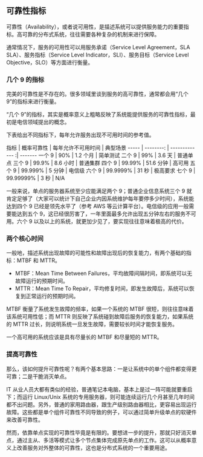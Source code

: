 ## 可靠性指标

可靠性（Availability），或者说可用性，是描述系统可以提供服务能力的重要指标。高可靠的分布式系统，往往需要各种复杂的机制来进行保障。

通常情况下，服务的可用性可以用服务承诺（Service Level Agreement，SLA
SLA）、服务指标（Service Level Indicator，SLI）、服务目标（Service Level Objective，SLO）等方面进行衡量。

### 几个 9 的指标

完美的可靠性是不存在的。很多领域里谈到服务的高可靠性，通常都会用“几个 9”的指标来进行衡量。

“几个 9”的指标，其实是概率意义上粗略反映了系统能提供服务的可靠性指标，最初是电信领域提出的概念。

下表给出不同指标下，每年允许服务出现不可用时间的参考值。

指标  | 概率可靠性  | 每年允许不可用时间 | 典型场景
----- | --------: | ------------- :| -------
一个 9 | 90%       | 1.2 个月        | 简单测试
二个 9 | 99%       | 3.6 天          | 普通单点
三个 9 | 99.9%     | 8.6 小时        | 普通集群
四个 9 | 99.99%    | 51.6 分钟       | 高可用
五个 9 | 99.999%   | 5 分钟          | 电信级
六个 9 | 99.9999%    | 31 秒         | 极高要求
七个 9 | 99.99999%    | 3 秒         | N/A

一般来说，单点的服务器系统至少应能满足两个 9；普通企业信息系统三个 9 就肯定足够了（大家可以统计下自己企业内因系统维护每年要停多少时间），系统能达到四个 9 已经是领先水平了（参考 AWS 等云计算平台）。电信级的应用一般需要能达到五个 9，这已经很厉害了，一年里面最多允许出现五分钟左右的服务不可用。六个 9 以及以上的系统，就更加少见了，要实现往往意味着极高的代价。

### 两个核心时间

一般地，描述系统出现故障的可能性和故障出现后的恢复能力，有两个基础的指标：MTBF 和 MTTR。

* MTBF：Mean Time Between Failures，平均故障间隔时间，即系统可以无故障运行的预期时间。
* MTTR：Mean Time To Repair，平均修复时间，即发生故障后，系统可以恢复到正常运行的预期时间。

MTBF 衡量了系统发生故障的频率，如果一个系统的 MTBF 很短，则往往意味着该系统可用性低；而 MTTR 则反映了系统碰到故障后服务的恢复能力，如果系统的 MTTR 过长，则说明系统一旦发生故障，需要较长时间才能恢复服务。

一个高可用的系统应该是具有尽量长的 MTBF 和尽量短的 MTTR。

### 提高可靠性

那么，该如何提升可靠性呢？有两个基本思路：一是让系统中的单个组件都变得更可靠；二是干脆消灭单点。

IT 从业人员大都有类似的经验，普通笔记本电脑，基本上是过一阵可能就要重启下；而运行 Linux/Unix 系统的专用服务器，则可能连续运行几个月甚至几年时间都不出问题。另外，普通的家用路由器，跟生产级别路由器相比，更容易出现运行故障。这些都是单个组件可靠性不同导致的例子，可以通过简单升级单点的软硬件来改善可靠性。

然而，依靠单点实现的可靠性毕竟是有限的。要想进一步的提升，那就只好消灭单点，通过主从、多活等模式让多个节点集体完成原先单点的工作。这可以从概率意义上改善服务对外整体的可靠性，这也是分布式系统的一个重要用途。
